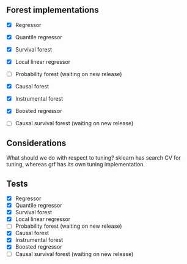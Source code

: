 ## Forest implementations

- [x] Regressor
- [x] Quantile regressor
- [x] Survival forest
- [x] Local linear regressor
- [ ] Probability forest (waiting on new release)
- [x] Causal forest
- [x] Instrumental forest
- [x] Boosted regressor
- [ ] Causal survival forest (waiting on new release)


## Considerations

What should we do with respect to tuning? sklearn has search CV for tuning, whereas grf has its own tuning implementation.

## Tests

- [x] Regressor
- [x] Quantile regressor
- [x] Survival forest
- [x] Local linear regressor
- [ ] Probability forest (waiting on new release)
- [x] Causal forest
- [x] Instrumental forest
- [x] Boosted regressor
- [ ] Causal survival forest (waiting on new release)

